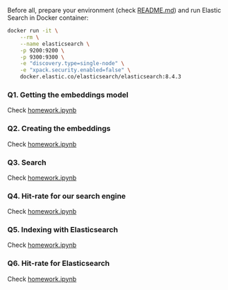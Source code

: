 Before all, prepare your environment (check [README.md](../README.md)) and run Elastic Search in Docker container:

```bash
docker run -it \
    --rm \
    --name elasticsearch \
    -p 9200:9200 \
    -p 9300:9300 \
    -e "discovery.type=single-node" \
    -e "xpack.security.enabled=false" \
    docker.elastic.co/elasticsearch/elasticsearch:8.4.3
```

### Q1. Getting the embeddings model

Check [homework.ipynb](./homework.ipynb)

### Q2. Creating the embeddings

Check [homework.ipynb](./homework.ipynb)

### Q3. Search

Check [homework.ipynb](./homework.ipynb)

### Q4. Hit-rate for our search engine

Check [homework.ipynb](./homework.ipynb)

### Q5. Indexing with Elasticsearch

Check [homework.ipynb](./homework.ipynb)

### Q6. Hit-rate for Elasticsearch

Check [homework.ipynb](./homework.ipynb)